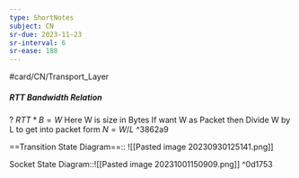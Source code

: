 ```yaml
---
type: ShortNotes
subject: CN
sr-due: 2023-11-23
sr-interval: 6
sr-ease: 188
---
```


#card/CN/Transport_Layer 


##### RTT Bandwidth Relation
?
$RTT* B = W$
Here W is size in Bytes
If want W as Packet then Divide W by L to get into packet form $N=W/L$
^3862a9 <!--SR:!2024-02-16,44,286-->


==Transition State Diagram==:: ![[Pasted image 20230930125141.png]] <!--SR:!2024-02-29,76,270-->


Socket State Diagram::![[Pasted image 20231001150909.png]] ^0d1753 <!--SR:!2024-01-23,20,270-->
